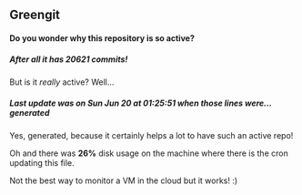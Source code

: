 ## Greengit

#### Do you wonder why this repository is so active?

##### After all it has 20621 commits!

But is it *really* active? Well...

##### Last update was on Sun Jun 20 at 01:25:51 when those lines were... generated

Yes, generated, because it certainly helps a lot to have such an active repo!

Oh and there was **26%** disk usage on the machine
where there is the cron updating this file.

Not the best way to monitor a VM in the cloud but it works! :)
